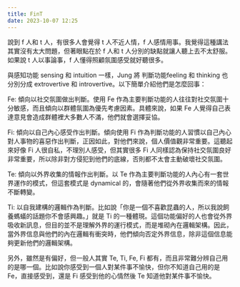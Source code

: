 ```yaml
---
title: FinT
date: 2023-10-07 12:25
---
```

說到 f 人和 t 人，有很多人會覺得 t 人不近人情，f 人感情用事。我覺得這種講法其實沒有太大問題，但著眼點在於 f 人和 t 人分別的缺點就讓人聽上去不太舒服。如果說 t 人以事論事，f 人懂得照顧氛圍感受就好聽很多。

與感知功能 sensing 和 intuition 一樣，Jung 將 判斷功能feeling 和 thinking 也分別分成 extrovertive 和 introvertive。以下簡單介紹他們是怎麼回事：

Fe: 傾向以社交氛圍做出判斷。使用 Fe 作為主要判斷功能的人往往對社交氛圍十分敏感，而且傾向以群體氛圍為優先考慮因素。具體來說，如果 Fe 人覺得自己表達意見會造成群體裡大多數人不滿，他們就會選擇妥協。

Fi: 傾向以自己內心感受作出判斷。傾向使用 Fi 作為判斷功能的人習慣以自己內心對人事物的喜惡作出判斷，正因如此，對他們來說，個人價值觀非常重要。這聽起來好像 Fi 人很自私，不理別人感受，但其實很多 Fi 人同樣認為保持社交氛圍良好非常重要，所以除非對方侵犯到他們的底線，否則都不太會主動破壞社交氛圍。

Te: 傾向以外界收集的情報作出判斷。以 Te 作為主要判斷功能的人內心有一套世界運作的模式，但這套模式是 dynamical 的，會隨著他們從外界收集而來的情報不斷轉變。

Ti: 以自我建構的邏輯作為判斷。比如說「你是一個不喜歡昆蟲的人，所以我說飼養螞蟻的話題你不會感興趣。」就是 Ti 的一種體現。這個功能偏好的人也會從外界吸收新訊息，但目的並不是理解外界的運行模式，而是堆砌內在邏輯架構。因此，當外界信息與他們的內在邏輯有衝突時，他們傾向否定外界信息，除非這個信息能夠更新他們的邏輯架構。

另外，雖然是有偏好，但一般人其實 Te, Ti, Fe, Fi 都有，而且非常難分辨自己用的是哪一個。比如說你感受到一個人對某件事不愉快，但你不知道自己用的是 Fe，直接感受到，還是 Fi 感受到他的心情然後 Te 知道他對某件事不愉快。

